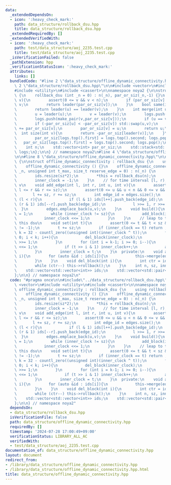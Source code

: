 ```yaml
---
data:
  _extendedDependsOn:
  - icon: ':heavy_check_mark:'
    path: data_structure/rollback_dsu.hpp
    title: data_structure/rollback_dsu.hpp
  _extendedRequiredBy: []
  _extendedVerifiedWith:
  - icon: ':heavy_check_mark:'
    path: test/data_structure/aoj_2235.test.cpp
    title: test/data_structure/aoj_2235.test.cpp
  _isVerificationFailed: false
  _pathExtension: hpp
  _verificationStatusIcon: ':heavy_check_mark:'
  attributes:
    links: []
  bundledCode: "#line 2 \"data_structure/offline_dynamic_connectivity.hpp\"\n\n#line\
    \ 2 \"data_structure/rollback_dsu.hpp\"\n\n#include <vector>\n#include <stack>\n\
    #include <utility>\n#include <cassert>\n\nnamespace noya2 {\n\nstruct rollback_dsu\
    \ {\n    rollback_dsu (int _n = 0) : n(_n), par_or_siz(_n,-1) {}\n    int leader(int\
    \ v){\n        assert(0 <= v && v < n);\n        if (par_or_siz[v] < 0) return\
    \ v;\n        return leader(par_or_siz[v]);\n    }\n    bool same(int u, int v){\n\
    \        return leader(u) == leader(v);\n    }\n    int merge(int u, int v){\n\
    \        u = leader(u);\n        v = leader(v);\n        logs.push(make_pair(u,par_or_siz[u]));\n\
    \        logs.push(make_pair(v,par_or_siz[v]));\n        if (u == v) return u;\n\
    \        if (-par_or_siz[u] < -par_or_siz[v]) std::swap(u,v);\n        par_or_siz[u]\
    \ += par_or_siz[v];\n        par_or_siz[v] = u;\n        return u;\n    }\n  \
    \  int size(int v){\n        return -par_or_siz[leader(v)];\n    }\n    void rollback(){\n\
    \        par_or_siz[logs.top().first] = logs.top().second; logs.pop();\n     \
    \   par_or_siz[logs.top().first] = logs.top().second; logs.pop();\n    }\n  private:\n\
    \    int n;\n    std::vector<int> par_or_siz;\n    std::stack<std::pair<int,int>>\
    \ logs;\n};\n\n} // namespace noya2\n#line 4 \"data_structure/offline_dynamic_connectivity.hpp\"\
    \n\n#line 8 \"data_structure/offline_dynamic_connectivity.hpp\"\n\nnamespace noya2\
    \ {\n\nstruct offline_dynamic_connectivity : rollback_dsu {\n    using rollback_dsu::operator=;\n\
    \    offline_dynamic_connectivity () {}\n    offline_dynamic_connectivity (int\
    \ _n, unsigned int t_max, size_t reserve_edge = 0) : n(_n) {\n        sz = bit_ceil(t_max);\n\
    \        ids.resize(sz*2);\n        *this = rollback_dsu(n);\n        edges.reserve(reserve_edge);\n\
    \        inner_clock = -1;\n    }\n    // for time interval [l, r), connect u,\
    \ v\n    void add_edge(int l, int r, int u, int v){\n        assert(0 <= l &&\
    \ l <= r && r <= sz);\n        assert(0 <= u && u < n && 0 <= v && v < n);\n \
    \       l += sz, r += sz;\n        int edge_id = edges.size();\n        while\
    \ (l < r){\n            if (l & 1) ids[l++].push_back(edge_id);\n            if\
    \ (r & 1) ids[--r].push_back(edge_id);\n            l >>= 1, r >>= 1;\n      \
    \  }\n        edges.emplace_back(u,v);\n    }\n    void build(){\n        inner_clock\
    \ = 1;\n        while (inner_clock != sz){\n            add_block(inner_clock);\n\
    \            inner_clock <<= 1;\n        }\n    }\n    // leap to time t, change\
    \ this dsu\n    void set(int t){\n        assert(0 <= t && t < sz && inner_clock\
    \ != -1);\n        t += sz;\n        if (inner_clock == t) return ;\n        int\
    \ k = 32 - countl_zero((unsigned int)(inner_clock ^ t));\n        for (int i =\
    \ 0; i < k; i++){\n            del_block(inner_clock);\n            inner_clock\
    \ >>= 1;\n        }\n        for (int i = k-1; i >= 0; i--){\n            inner_clock\
    \ <<= 1;\n            if (t >> i & 1) inner_clock++;\n            add_block(inner_clock);\n\
    \        }\n        inner_clock = t;\n    }\n  private:\n    void add_block(int\
    \ i){\n        for (auto &id : ids[i]){\n            this->merge(edges[id].first,edges[id].second);\n\
    \        }\n    }\n    void del_block(int i){\n        int ctr = ids[i].size();\n\
    \        while (ctr--) this->rollback();\n    }\n    int n, sz, inner_clock;\n\
    \    std::vector<std::vector<int>> ids;\n    std::vector<std::pair<int,int>> edges;\n\
    };\n\n} // namespace noya2\n"
  code: "#pragma once\n\n#include\"../data_structure/rollback_dsu.hpp\"\n\n#include\
    \ <vector>\n#include <utility>\n#include <cassert>\n\nnamespace noya2 {\n\nstruct\
    \ offline_dynamic_connectivity : rollback_dsu {\n    using rollback_dsu::operator=;\n\
    \    offline_dynamic_connectivity () {}\n    offline_dynamic_connectivity (int\
    \ _n, unsigned int t_max, size_t reserve_edge = 0) : n(_n) {\n        sz = bit_ceil(t_max);\n\
    \        ids.resize(sz*2);\n        *this = rollback_dsu(n);\n        edges.reserve(reserve_edge);\n\
    \        inner_clock = -1;\n    }\n    // for time interval [l, r), connect u,\
    \ v\n    void add_edge(int l, int r, int u, int v){\n        assert(0 <= l &&\
    \ l <= r && r <= sz);\n        assert(0 <= u && u < n && 0 <= v && v < n);\n \
    \       l += sz, r += sz;\n        int edge_id = edges.size();\n        while\
    \ (l < r){\n            if (l & 1) ids[l++].push_back(edge_id);\n            if\
    \ (r & 1) ids[--r].push_back(edge_id);\n            l >>= 1, r >>= 1;\n      \
    \  }\n        edges.emplace_back(u,v);\n    }\n    void build(){\n        inner_clock\
    \ = 1;\n        while (inner_clock != sz){\n            add_block(inner_clock);\n\
    \            inner_clock <<= 1;\n        }\n    }\n    // leap to time t, change\
    \ this dsu\n    void set(int t){\n        assert(0 <= t && t < sz && inner_clock\
    \ != -1);\n        t += sz;\n        if (inner_clock == t) return ;\n        int\
    \ k = 32 - countl_zero((unsigned int)(inner_clock ^ t));\n        for (int i =\
    \ 0; i < k; i++){\n            del_block(inner_clock);\n            inner_clock\
    \ >>= 1;\n        }\n        for (int i = k-1; i >= 0; i--){\n            inner_clock\
    \ <<= 1;\n            if (t >> i & 1) inner_clock++;\n            add_block(inner_clock);\n\
    \        }\n        inner_clock = t;\n    }\n  private:\n    void add_block(int\
    \ i){\n        for (auto &id : ids[i]){\n            this->merge(edges[id].first,edges[id].second);\n\
    \        }\n    }\n    void del_block(int i){\n        int ctr = ids[i].size();\n\
    \        while (ctr--) this->rollback();\n    }\n    int n, sz, inner_clock;\n\
    \    std::vector<std::vector<int>> ids;\n    std::vector<std::pair<int,int>> edges;\n\
    };\n\n} // namespace noya2"
  dependsOn:
  - data_structure/rollback_dsu.hpp
  isVerificationFile: false
  path: data_structure/offline_dynamic_connectivity.hpp
  requiredBy: []
  timestamp: '2024-07-28 17:00:49+09:00'
  verificationStatus: LIBRARY_ALL_AC
  verifiedWith:
  - test/data_structure/aoj_2235.test.cpp
documentation_of: data_structure/offline_dynamic_connectivity.hpp
layout: document
redirect_from:
- /library/data_structure/offline_dynamic_connectivity.hpp
- /library/data_structure/offline_dynamic_connectivity.hpp.html
title: data_structure/offline_dynamic_connectivity.hpp
---
```

